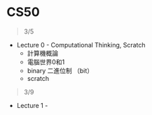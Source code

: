 # CS50
> 3/5 
*  Lecture 0 - Computational Thinking, Scratch
    * 計算機概論
    * 電腦世界0和1 
    * binary 二進位制 （bit）
    * scratch 
> 3/9
*  Lecture 1 - 
